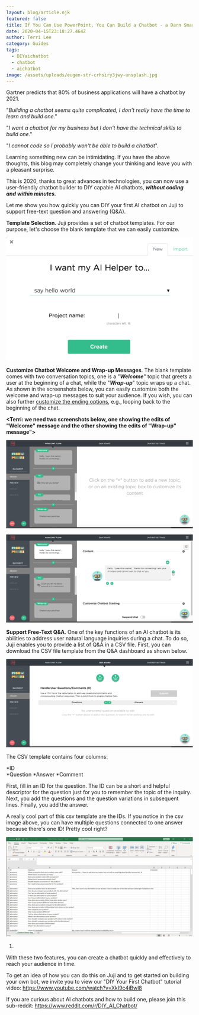 ```yaml
---
layout: blog/article.njk
featured: false
title: If You Can Use PowerPoint, You Can Build a Chatbot - a Darn Smart One
date: 2020-04-15T23:18:27.464Z
author: Terri Lee
category: Guides
tags:
  - DIYaichatbot
  - chatbot
  - aichatbot
image: /assets/uploads/eugen-str-crhsiry3jwy-unsplash.jpg
---
```

Gartner predicts that 80% of business applications will have a chatbot by 2021. 

"*Building a chatbot seems quite complicated, I don't really have the time to learn and build one*."

"*I want a chatbot for my business but I don't have the technical skills to build one*." 

"*I cannot code so I probably won't be able to build a chatbot*". 

Learning something new can be intimidating. If you have the above thoughts, this blog may completely change your thinking and leave you with a pleasant surprise.  

This is 2020, thanks to great advances in technologies, you can now use a user-friendly chatbot builder to DIY capable AI chatbots, ***without coding and within minutes.***   

Let me show you how quickly you can DIY your first AI chatbot on Juji to support free-text question and answering (Q&A). 

**Template Selection**. Juji provides a set of chatbot templates. For our purpose, let's choose the blank template that we can easily customize. 

![Template Selection Screenshot](/assets/uploads/helpertemplates.png "AI Helper Templates")

**Customize Chatbot Welcome and Wrap-up Messages**. The blank template comes with two conversation topics, one is a "***Welcome***" topic that greets a user at the beginning of a chat, while the "***Wrap-up***" topic wraps up a chat. As shown in the screenshots below, you can easily customize both the welcome and wrap-up messages to suit your audience. If you wish, you can also further [customize the ending options](https://docs.juji.io/design/), e.g., looping back to the beginning of the chat. 

**<Terri: we need two screenshots below, one showing the edits of "Welcome" message and the other showing the edits of "Wrap-up" message">**

![You can see the Welcome and Wrap-up greetings on the left side.](/assets/uploads/sayhelloworldstarting.png "Say Hello World Starting Page")

![Many other messages can easily be edited in the same way!](/assets/uploads/welcomegreeting.png "Editor Interface: Welcome Greeting")

**Support Free-Text Q&A**. One of the key functions of an AI chatbot is its abilities to address user natural language inquiries during a chat.  To do so, Juji enables you to provide a list of Q&A in a CSV file. First, you can download the CSV file template from the Q&A dashboard as shown below.

![On the Q&A Board, you can download the csv file and upload it back up. Then, your chatbot is ready to answer questions!](/assets/uploads/q-aboard.png "Q&A Board")

The CSV template contains four columns:  

*ID  
*Question
*Answer
*Comment

First, fill in an ID for the question. The ID can be a short and helpful descriptor for the question just for you to remember the topic of the inquiry. Next, you add the questions and the question variations in subsequent lines. Finally, you add the answer. 

A really cool part of this csv template are the IDs. If you notice in the csv image above, you can have multiple questions connected to one answer because there's one ID! Pretty cool right?

![Take a closer look at the formatting of the csv files.](/assets/uploads/jujicsv.png "Example of a CSV Template Downloaded From Q&A Board")

1.

With these two features, you can create a chatbot quickly and effectively to reach your audience in time.

To get an idea of how you can do this on Juji and to get started on building your own bot, we invite you to view our "DIY Your First Chatbot" tutorial video: https://www.youtube.com/watch?v=XkI9c4iBwl8

If you are curious about AI chatbots and how to build one, please join this sub-reddit: <https://www.reddit.com/r/DIY_AI_Chatbot/>